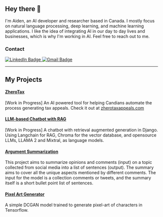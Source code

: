 ## Hey there 👋
I'm Aiden, an AI developer and researcher based in Canada. I mostly focus on natural language processing, deep learning, and machine learning applications. I like the idea of integrating AI in our day to day lives and businesses, which is why I'm working in AI. Feel free to reach out to me.

### Contact 
<div id="badges">
  <a href="https://www.linkedin.com/in/mohamad-khosravani/">
    <img src="https://img.shields.io/badge/LinkedIn-blue?style=for-the-badge&logo=linkedin&logoColor=white" alt="LinkedIn Badge"/>
  </a>
  <a href="mailto:mohamad.khosravani97@gmail.com">
    <img src="https://img.shields.io/badge/Gmail-D14836?style=for-the-badge&logo=gmail&logoColor=white" alt="Gmail Badge"/>
  </a>
</div>

---

## My Projects
#### [ZheroTax](https://github.com/b14ck-sun/narrative-demo)
[Work in Progress] An AI powered tool for helping Candians automate the process generating tax appeals.
Check it out at [zherotaxappeals.com](https://zherotaxappeals.com/)
#### [LLM-based Chatbot with RAG](https://github.com/b14ck-sun/chatbot-django-react)
[Work in Progress] A chatbot with retrieval augmented generation in Django. Using Langchain for RAG, Chroma for the vector database, and opensource LLMs, LLAMA 2 and Mixtral, as language models. 
#### [Argument Summarization](https://github.com/b14ck-sun/arg-sum)
This project aims to summarize opinions and comments (input) on a topic collected from social media into a list of sentences (output). The summary aims to cover all the unique aspects mentioned by different comments. The input for the model is a collection comments or tweets, and the summary itself is a short bullet point list of sentences.  

#### [Pixel Art Generator](https://github.com/b14ck-sun/pixeldcgan)
A simple DCGAN model trained to generate pixel-art of characters in Tensorflow.
<!--
**b14ck-sun/b14ck-sun** is a ✨ _special_ ✨ repository because its `README.md` (this file) appears on your GitHub profile.

Here are some ideas to get you started:

- 🔭 I’m currently working on ...
- 🌱 I’m currently learning ...
- 👯 I’m looking to collaborate on ...
- 🤔 I’m looking for help with ...
- 💬 Ask me about ...
- 📫 How to reach me: ...
- 😄 Pronouns: ...
- ⚡ Fun fact: ...
-->
